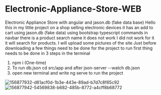 # Electronic-Appliance-Store-WEB

Electronic Appliance Store with angular and jason.db (fake data base) Hello this in my little project on a shop selling electronic devices it has an add to cart using jason.db (fake data) using bootstrap typescript commands in navbar there is a product search name it does not work I did not work for it it will search for products. I will upload some pictures of the site Just before downloading a few things need to be done for the project to run first thing needs to be done in 3 steps in the terminal

1. npm i (One-time)
2. To run db.json cd src/app and after json-server --watch db.json
3. open new terminal and write ng serve to run the project

![156877932-d61acf0d-1b3e-443e-89ad-b7d7c8f65c92](https://user-images.githubusercontent.com/100614036/172216222-9c9b76b0-6506-4b38-a6fb-9e4c339dbeb9.png)
![156877942-54569838-b682-485b-8772-a4cff8b68772](https://user-images.githubusercontent.com/100614036/172216378-142a79ea-ba28-4442-bdf3-1a00d1169c9f.png)

